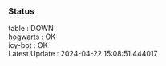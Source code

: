### Status


table : DOWN  
hogwarts : OK  
icy-bot : OK  
Latest Update : 2024-04-22 15:08:51.444017
